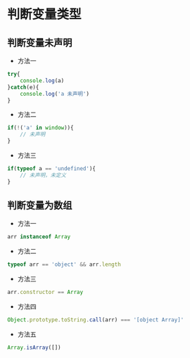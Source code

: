 # 判断变量类型

## 判断变量未声明

- 方法一

```javascript
try{
    console.log(a)
}catch(e){
    console.log('a 未声明')
}
```

- 方法二

```javascript
if(!('a' in window)){
    // 未声明
}
```

- 方法三

```javascript
if(typeof a == 'undefined'){
    // 未声明，未定义
}
```

## 判断变量为数组

- 方法一

```javascript
arr instanceof Array
```

- 方法二

```javascript
typeof arr == 'object' && arr.length
```

- 方法三

```javascript
arr.constructor == Array
```

- 方法四

```javascript
Object.prototype.toString.call(arr) === '[object Array]'
```

- 方法五

```javascript
Array.isArray([])
```

